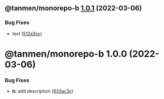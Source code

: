 ## @tanmen/monorepo-b [1.0.1](https://github.com/tanmen/monorepo/compare/@tanmen/monorepo-b@1.0.0...@tanmen/monorepo-b@1.0.1) (2022-03-06)


### Bug Fixes

* text ([512a3cc](https://github.com/tanmen/monorepo/commit/512a3ccd66125ebe04b626fc6cd444acb675898f))

# @tanmen/monorepo-b 1.0.0 (2022-03-06)


### Bug Fixes

* **b:** add description ([633ac3c](https://github.com/tanmen/monorepo/commit/633ac3c37e705e01334fbee19b365081f29af950))
